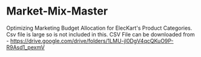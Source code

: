 # Market-Mix-Master
Optimizing Marketing Budget Allocation for ElecKart's Product Categories.
Csv file is large so is not included in this. 
CSV File can be downloaded from - https://drive.google.com/drive/folders/1LMU-jl0DgV4qcQKuO9P-R9Asd1_pexmV
